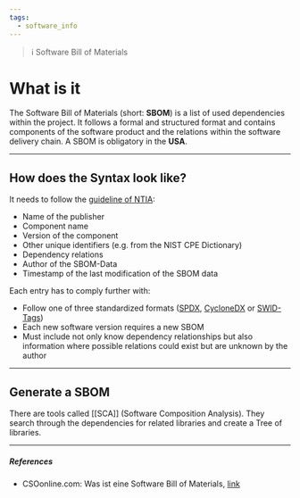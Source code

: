 ```yaml
---
tags:
  - software_info
---
```

> ℹ Software Bill of Materials

# What is it
The Software Bill of Materials (short: __SBOM__) is a list of used dependencies within the project. It follows a formal and structured format and contains components of the software product and the relations within the software delivery chain. A SBOM is obligatory in the __USA__.

----

## How does the Syntax look like?
It needs to follow the  [guideline of NTIA](https://www.ntia.doc.gov/files/ntia/publications/sbom_minimum_elements_report.pdf):

- Name of the publisher
- Component name
- Version of the component
- Other unique identifiers (e.g. from the NIST CPE Dictionary)
- Dependency relations
- Author of the SBOM-Data
- Timestamp of the last modification of the SBOM data

Each entry has to comply further with:

- Follow one of three standardized formats ([SPDX](https://spdx.dev/), [CycloneDX](https://github.com/CycloneDX) or [SWID-Tags](https://csrc.nist.gov/projects/Software-Identification-SWID))
- Each new software version requires a new SBOM
- Must include not only know dependency relationships but also information where possible relations could exist but are unknown by the author

----

## Generate a SBOM
There are tools called [[SCA]] (Software Composition Analysis). They search through the dependencies for related libraries and create a Tree of libraries.

----
##### References
-  CSOonline.com: Was ist eine Software Bill of Materials, [link](https://www.csoonline.com/de/a/was-ist-eine-software-bill-of-materials,3674040)